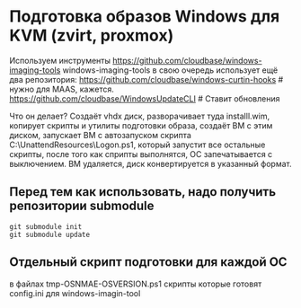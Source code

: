 # Подготовка образов Windows для KVM (zvirt, proxmox)
Используем инструменты
https://github.com/cloudbase/windows-imaging-tools
windows-imaging-tools в свою очередь использует ещё два репозитория:
https://github.com/cloudbase/windows-curtin-hooks # нужно для MAAS, кажется.
https://github.com/cloudbase/WindowsUpdateCLI # Ставит обновления

Что он делает?
Создаёт vhdx диск, разворачивает туда installl.wim, 
копирует скрипты и утилиты подготовки образа, 
создаёт ВМ с этим диском, 
запускает ВМ с автозапуском скрипта C:\UnattendResources\Logon.ps1, который запустит все остальные скрипты, 
после того как сприпты выполнятся, 
ОС запечатывается с выключением. 
ВМ удаляется, диск конвертируется в указанный формат.

## Перед тем как использовать, надо получить репозитории submodule

```shell
git submodule init
git submodule update
```

## Отдельный скрипт подготовки для каждой ОС
в файлах tmp-OSNMAE-OSVERSION.ps1 скрипты которые готовят config.ini для windows-imagin-tool
